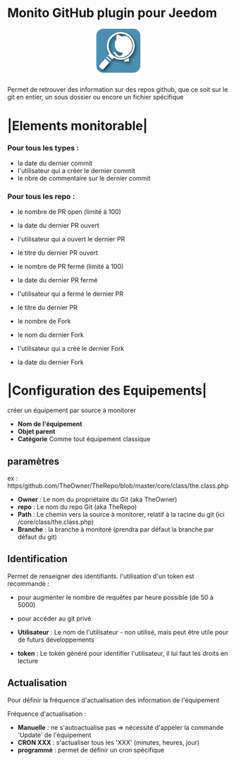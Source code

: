 # Monito GitHub plugin pour Jeedom

<p align="center">
  <img width="100" src="/plugin_info/MonitoGitHub_icon.png">
</p>

Permet de retrouver des information sur des repos github, que ce soit sur le git en entier, un sous dossier ou encore un fichier spécifique

# |Elements monitorable|

### Pour tous les types :

* la date du dernier commit
* l'utilisateur qui a créer le dernier commit
* le nbre de commentaire sur le dernier commit


### Pour tous les repo :
* le nombre de PR open (limité à 100)
* la date du dernier PR ouvert
* l'utilisateur qui a ouvert le dernier PR
* le titre du dernier PR ouvert

* le nombre de PR fermé (limité à 100)
* la date du dernier PR fermé
* l'utilisateur qui a fermé le dernier PR
* le titre du dernier PR

* le nombre de Fork
* le nom du dernier Fork
* l'utilisateur qui a créé le dernier Fork
* la date du dernier Fork



# |Configuration des Equipements|
 créer un équipement par source à monitorer
* __Nom de l'équipement__ 
 * __Objet parent__ 
 * __Catégorie__ 
 Comme tout équipement classique
 
## paramètres
ex : https/github.com/TheOwner/TheRepo/blob/master/core/class/the.class.php

 * __Owner__ : Le nom du propriétaire du Git (aka TheOwner)
 * __repo__ : Le nom du repo Git (aka TheRepo)
 * __Path__ : Le chemin vers la source à monitorer, relatif à la racine du git (ici /core/class/the.class.php)
 * __Branche__ : la branche à monitoré (prendra par défaut la branche par défaut du git)
 
 ## Identification 
 
 Permet de renseigner des identifiants. 
 l'utilisation d'un token est recommandé : 
 * pour augmenter le nombre de requêtes par heure possible (de 50 à 5000)
 * pour accéder au git privé
 
  * __Utilisateur__ : Le nom de l'utilisateur - non utilisé, mais peut être utile pour de futurs développements
  * __token__ : Le token généré pour identifier l'utilisateur, il lui faut les droits en lecture
  
   
 ## Actualisation
 
 Pour définir la fréquence d'actualisation des information de l'équipement
 
 Fréquence d'actualisation : 
 * __Manuelle__ : ne s'autoactualise pas => nécessité d'appeler la commande 'Update' de l'équipement
 * __CRON XXX__ : s'actualiser tous les 'XXX' (minutes, heures, jour)
 * __programmé__ : permet de définir un cron spécifique 
 

 
